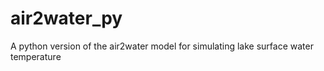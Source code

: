 # air2water_py
A python version of the air2water model for simulating lake surface water temperature
